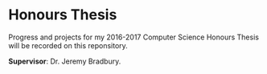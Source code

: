 # Honours Thesis

Progress and projects for my 2016-2017 Computer Science Honours Thesis will be recorded on this reponsitory.

**Supervisor**: Dr. Jeremy Bradbury.